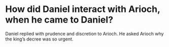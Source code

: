 # How did Daniel interact with Arioch, when he came to Daniel?

Daniel replied with prudence and discretion to Arioch. He asked Arioch why the king’s decree was so urgent.
